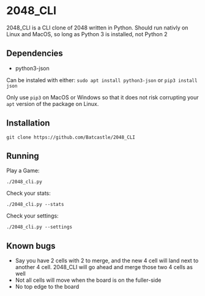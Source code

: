 # 2048_CLI

2048_CLI is a CLI clone of 2048 written in Python.
Should run nativly on Linux and MacOS, so long as Python 3 is installed, not Python 2

Dependencies
---
 * python3-json
 
 Can be instaled with either:
 `sudo apt install python3-json`
 or
 `pip3 install json`
 
 Only use `pip3` on MacOS or Windows so that it does not risk corrupting your `apt` version of the package on Linux.

Installation
---

`git clone https://github.com/Batcastle/2048_CLI`

Running
---

Play a Game:

`./2048_cli.py`

Check your stats:

`./2048_cli.py --stats`

Check your settings:

`./2048_cli.py --settings`


Known bugs
---
 * Say you have 2 cells with 2 to merge, and the new 4 cell will land next to another 4 cell. 2048_CLI will go ahead and merge those two 4 cells as well
 * Not all cells will move when the board is on the fuller-side
 * No top edge to the board
 
